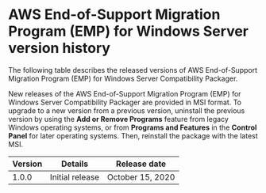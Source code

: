 # AWS End\-of\-Support Migration Program \(EMP\) for Windows Server version history<a name="emp-versions"></a>

 The following table describes the released versions of AWS End\-of\-Support Migration Program \(EMP\) for Windows Server Compatibility Packager\. 

New releases of the AWS End\-of\-Support Migration Program \(EMP\) for Windows Server Compatibility Packager are provided in MSI format\. To upgrade to a new version from a previous version, uninstall the previous version by using the **Add or Remove Programs** feature from legacy Windows operating systems, or from **Programs and Features** in the **Control Panel** for later operating systems\. Then, reinstall the package with the latest MSI\.


| Version | Details | Release date | 
| --- | --- | --- | 
| 1\.0\.0 | Initial release | October 15, 2020 | 
